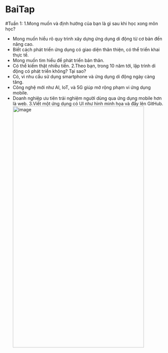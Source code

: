 # BaiTap
#Tuần 1:
1.Mong muốn và định hướng của bạn là gì sau khi học xong môn học?
- Mong muốn hiểu rõ quy trình xây dựng ứng dụng di động từ cơ bản đến nâng cao.
- Biết cách phát triển ứng dụng có giao diện thân thiện, có thể triển khai thực tế.
- Mong muốn tìm hiểu để phát triển bản thân.
- Có thể kiếm thật nhiều tiền.
2.Theo bạn, trong 10 năm tới, lập trình di động có phát triển không? Tại sao?
- Có, vì nhu cầu sử dụng smartphone và ứng dụng di động ngày càng tăng.
- Công nghệ mới như AI, IoT, và 5G giúp mở rộng phạm vi ứng dụng mobile.
- Doanh nghiệp ưu tiên trải nghiệm người dùng qua ứng dụng mobile hơn là web.
3.Viết một ứng dụng có UI như hình minh họa và đẩy lên GitHub.
  <img width="414" height="759" alt="image" src="https://github.com/user-attachments/assets/7b418a65-2880-4108-b1d1-849bca96b336" />
